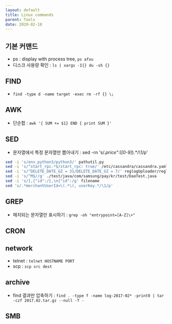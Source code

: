 ```yaml
---
layout: default
title: Linux commands
parent: Tools
date: 2020-02-18
---
```



## 기본 커맨드

- ps : display with process tree, ```ps afxu```
- 디스크 사용량 확인 : ```ls | xargs -I{} du -sh {}```

## FIND

- ```find -type d -name target -exec rm -rf {} \;```

## AWK

- 단순합 : ```awk '{ SUM += $1} END { print SUM }'```

## SED

- 문자열에서 특정 문자열만 뽑아내기 : sed -rn 's/.*price":([0-9]*).*/\1/p'

```bash
sed -i 's/env_python3/python3/' pathutil.py
sed -i 's/^start_rpc.*$/start_rpc: true/' /etc/cassandra/cassandra.yaml
sed -i 's/^DELETE_DATE_GZ = 31/DELETE_DATE_GZ = 7/' reglogUploader/reglogUploader.py
sed -i 's/^M$//g' ./test/java/com/samsung/pay/kr/test/DaoTest.java
sed -i 's/},{"id":/},\n{"id":/g' filename
sed 's/.*merchantUserId=\(.*\), userKey.*/\1/p'
```

## GREP

- 매치되는 문자열만 표시하기 : ```grep -oh "entrypoint=[A-Z]\+"```

## CRON

## network

- telnet : ```telnet HOSTNAME PORT```
- scp : ```scp src dest```

## archive

- find 결과만 압축하기 : ```find . -type f -name log-2017-02* -print0 | tar -czf 2017.02.tar.gz --null -T -```

## SMB